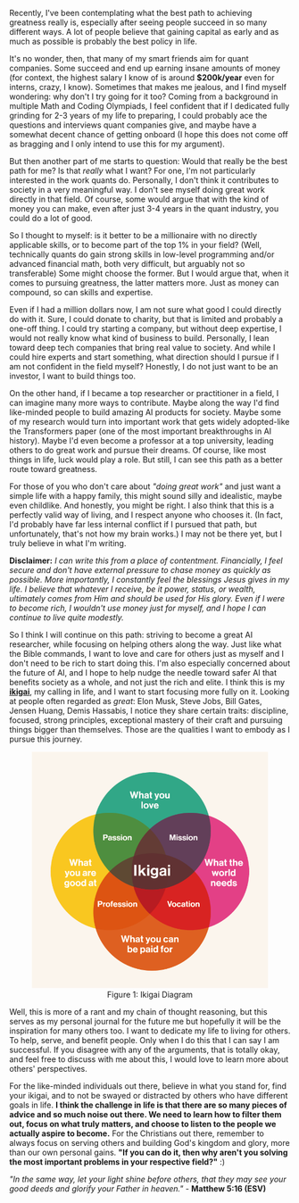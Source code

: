Recently, I've been contemplating what the best path to achieving greatness really is, especially after seeing people succeed in so many different ways. A lot of people believe that gaining capital as early and as much as possible is probably the best policy in life.

It's no wonder, then, that many of my smart friends aim for quant companies. Some succeed and end up earning insane amounts of money (for context, the highest salary I know of is around **$200k/year** even for interns, crazy, I know). Sometimes that makes me jealous, and I find myself wondering: why don't I try going for it too? Coming from a background in multiple Math and Coding Olympiads, I feel confident that if I dedicated fully grinding for 2-3 years of my life to preparing, I could probably ace the questions and interviews quant companies give, and maybe have a somewhat decent chance of getting onboard (I hope this does not come off as bragging and I only intend to use this for my argument).

But then another part of me starts to question: Would that really be the best path for me? Is that *really* what I want? For one, I'm not particularly interested in the work quants do. Personally, I don't think it contributes to society in a very meaningful way. I don't see myself doing great work directly in that field. Of course, some would argue that with the kind of money you can make, even after just 3-4 years in the quant industry, you could do a lot of good.

So I thought to myself: is it better to be a millionaire with no directly applicable skills, or to become part of the top 1% in your field? (Well, technically quants do gain strong skills in low-level programming and/or advanced financial math, both very difficult, but arguably not so transferable) Some might choose the former. But I would argue that, when it comes to pursuing greatness, the latter matters more. Just as money can compound, so can skills and expertise.

Even if I had a million dollars now, I am not sure what good I could directly do with it. Sure, I could donate to charity, but that is limited and probably a one-off thing. I could try starting a company, but without deep expertise, I would not really know what kind of business to build. Personally, I lean toward deep tech companies that bring real value to society. And while I could hire experts and start something, what direction should I pursue if I am not confident in the field myself? Honestly, I do not just want to be an investor, I want to build things too.

On the other hand, if I became a top researcher or practitioner in a field, I can imagine many more ways to contribute. Maybe along the way I'd find like-minded people to build amazing AI products for society. Maybe some of my research would turn into important work that gets widely adopted-like the Transformers paper (one of the most important breakthroughs in AI history). Maybe I'd even become a professor at a top university, leading others to do great work and pursue their dreams. Of course, like most things in life, luck would play a role. But still, I can see this path as a better route toward greatness.

For those of you who don't care about *"doing great work"* and just want a simple life with a happy family, this might sound silly and idealistic, maybe even childlike. And honestly, you might be right. I also think that this is a perfectly valid way of living, and I respect anyone who chooses it. (In fact, I'd probably have far less internal conflict if I pursued that path, but unfortunately, that's not how my brain works.) I may not be there yet, but I truly believe in what I'm writing.

**Disclaimer:** *I can write this from a place of contentment. Financially, I feel secure and don't have external pressure to chase money as quickly as possible. More importantly, I constantly feel the blessings Jesus gives in my life. I believe that whatever I receive, be it power, status, or wealth, ultimately comes from Him and should be used for His glory. Even if I were to become rich, I wouldn't use money just for myself, and I hope I can continue to live quite modestly.*

So I think I will continue on this path: striving to become a great AI researcher, while focusing on helping others along the way. Just like what the Bible commands, I want to love and care for others just as myself and I don't need to be rich to start doing this. I'm also especially concerned about the future of AI, and I hope to help nudge the needle toward safer AI that benefits society as a whole, and not just the rich and elite. I think this is my [**ikigai**](https://en.wikipedia.org/wiki/Ikigai), my calling in life, and I want to start focusing more fully on it. Looking at people often regarded as *great*: Elon Musk, Steve Jobs, Bill Gates, Jensen Huang, Demis Hassabis, I notice they share certain traits: discipline, focused, strong principles, exceptional mastery of their craft and pursuing things bigger than themselves. Those are the qualities I want to embody as I pursue this journey.

<figure style="text-align: center;">
  <img src="../images/ikigai.png" alt="Ikigai Diagram">
  <figcaption>Figure 1: Ikigai Diagram</figcaption>
</figure>

Well, this is more of a rant and my chain of thought reasoning, but this serves as my personal journal for the future me but hopefully it will be the inspiration for many others too. I want to dedicate my life to living for others. To help, serve, and benefit people. Only when I do this that I can say I am successful. If you disagree with any of the arguments, that is totally okay, and feel free to discuss with me about this, I would love to learn more about others' perspectives. 

For the like-minded individuals out there, believe in what you stand for, find your ikigai, and to not be swayed or distracted by others who have different goals in life. **I think the challenge in life is that there are so many pieces of advice and so much noise out there. We need to learn how to filter them out, focus on what truly matters, and choose to listen to the people we actually aspire to become.** For the Christians out there, remember to always focus on serving others and building God's kingdom and glory, more than our own personal gains. **"If you can do it, then why aren't you solving the most important problems in your respective field?"** :)

*"In the same way, let your light shine before others, that they may see your good deeds and glorify your Father in heaven."* - **Matthew 5:16 (ESV)**